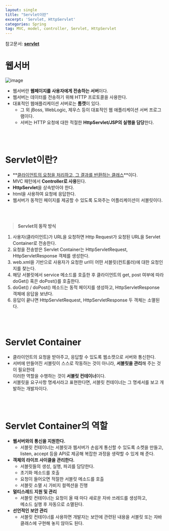 ```yaml
---
layout: single
title: "Servlet이란"
excerpt: 'Servlet, HttpServlet'
categories: Spring
tag: MVC, model, controller, Servlet, HttpServlet
---
```


참고문서: **[servlet](https://www.programcreek.com/2013/04/what-is-servlet-container/)**

# **웹서버**
![image](https://user-images.githubusercontent.com/87356533/147635879-2f7e7d3e-0124-4a51-8e88-1b914c95b3c6.png)

- 웹서버란 **웹페이지를 사용자에게 전송하는 서버**이다.
- 웹서버는 데이터를 전송하기 위해 HTTP 프로토콜을 사용한다.
- 대표적인 웹애플리케이션 서버로는 **톰캣**이 있다.
	- 그 외 jBoss, WebLogic, 제우스 등이 대표적인 웹 애플리케이션 서버 프로그램이다.
	- 서버는 HTTP 요청에 대한 적절한 **HttpServlet/JSP의 실행을 담당**한다.
<br>
<br>

# **Servlet이란?**
- **<u>클라이언트의 요청을 처리하고, 그 결과를 반환하는 클래스</u>**이다.
- MVC 패턴에서 **Controller로 사용**된다.
- **HttpServlet**을 상속받아야 한다.
- html을 사용하여 요청에 응답한다.
- 웹서버가 동적인 페이지를 제공할 수 있도록 도와주는 어플리케이션이 서블릿이다.
<br>
<br>

> **Servlet의 동작 방식**
1. 사용자(클라이언트)가 URL을 요청하면 Http Request가 요청된 URL을 Servlet Container로 전송한다.
2. 요청을 전송받은 Servlet Container는 HttpServletRequest, HttpServletResponse 객체를 생성한다.
3. web.xml을 기반으로 사용자가 요청한 url이 어떤 서블릿(컨트롤러)에 대한 요청인지를 찾는다.
4. 해당 서블릿에서 service 메소드를 호출한 후 클라이언트의 get, post 여부에 따라 <br> doGet() 혹은 doPost()를 호출한다.
5. doGet() / doPost() 메소드는 동적 페이지를 생성하고, HttpServletResponse 객체에 응답을 보낸다.
6. 응답이 끝나면 HttpServletRequest, HttpServletResponse 두 객체는 소멸된다.
<br>
<br>


# **Servlet Container**
- 클라이언트의 요청을 받아주고, 응답할 수 있도록 웹소캣으로 서버와 통신한다.
- 서버에 만들어진 서블릿이 스스로 작동하는 것이 아니라, **서블릿을 관리**해 주는 것이 필요한데 <br> 이러한 역할을 수행하는 것이 **서블릿 컨테이너**이다.
- 서블릿을 요구사항 명세서라고 표현한다면, 서블릿 컨테이너는 그 명세서를 보고 개발하는 개발자이다.
<br>
<br>

# **Servlet Container의 역할**

- **웹서버와의 통신을 지원한다.**
    - 서블릿 컨테이너는 서블릿과 웹서버가 손쉽게 통신할 수 있도록 소켓을 만들고, listen, accept 등을 API로 제공해 복잡한 과정을 생략할 수 있게 해 준다.
- **객체의 라이프 사이클을 관리한다.**
    - 서블릿들의 생성, 실행, 파괴를 담당한다.
    - 초기화 메소드를 호출
    - 요청이 들어오면 적절한 서블릿 메소드를 호출
    - 서블릿 소멸 시 가비지 컬렉션을 진행
- **멀티스레드 지원 및 관리**
    - 서블릿 컨테이너는 요청이 올 때 마다 새로운 자바 쓰레드를 생성하고, <br> 메소드 실행 후 자동으로 소멸된다.
- **선언적인 보안 관리**
    - 서블릿 컨테이너를 사용하면 개발자는 보안에 관련된 내용을 서블릿 또는 자바클래스에 구현해 놓지 않아도 된다.
	